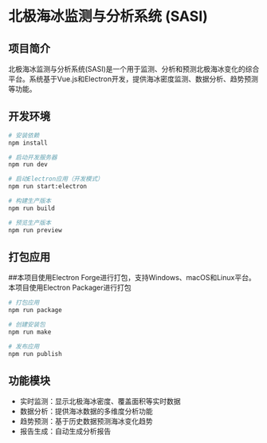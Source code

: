 # 北极海冰监测与分析系统 (SASI)

## 项目简介

北极海冰监测与分析系统(SASI)是一个用于监测、分析和预测北极海冰变化的综合平台。系统基于Vue.js和Electron开发，提供海冰密度监测、数据分析、趋势预测等功能。

## 开发环境

```bash
# 安装依赖
npm install

# 启动开发服务器
npm run dev

# 启动Electron应用（开发模式）
npm run start:electron

# 构建生产版本
npm run build

# 预览生产版本
npm run preview
```

## 打包应用 

##本项目使用Electron Forge进行打包，支持Windows、macOS和Linux平台。
本项目使用Electron Packager进行打包
```bash
# 打包应用
npm run package

# 创建安装包
npm run make

# 发布应用
npm run publish
```

## 功能模块

- 实时监测：显示北极海冰密度、覆盖面积等实时数据
- 数据分析：提供海冰数据的多维度分析功能
- 趋势预测：基于历史数据预测海冰变化趋势
- 报告生成：自动生成分析报告
